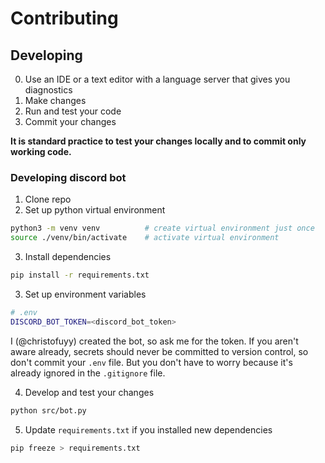 # Contributing

## Developing

0. Use an IDE or a text editor with a language server that gives you diagnostics
1. Make changes
2. Run and test your code
3. Commit your changes

**It is standard practice to test your changes locally and to commit only working code.**

### Developing discord bot

1. Clone repo
2. Set up python virtual environment

```bash
python3 -m venv venv          # create virtual environment just once
source ./venv/bin/activate    # activate virtual environment
```

3. Install dependencies

```bash
pip install -r requirements.txt
```

3. Set up environment variables

```bash
# .env
DISCORD_BOT_TOKEN=<discord_bot_token>
```

I (@christofuyy) created the bot, so ask me for the token. If you aren't
aware already, secrets should never be committed to version control, so don't commit
your `.env` file. But you don't have to worry because it's already ignored in
the `.gitignore` file.

4. Develop and test your changes

```bash
python src/bot.py
```

5. Update `requirements.txt` if you installed new dependencies

```bash
pip freeze > requirements.txt
```
